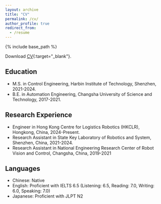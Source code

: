 ```yaml
---
layout: archive
title: "CV"
permalink: /cv/
author_profile: true
redirect_from:
  - /resume
---
```


{% include base_path %}

Download [CV](../files/cv/Tianlin_Zhang.pdf){:target="_blank"}.

## Education
- M.S. in Control Engineering, Harbin Institute of Technology, Shenzhen, 2021-2024.
- B.E. in Automation Engineering, Changsha University of Science and Technology, 2017-2021.

## Research Experience
- Engineer in Hong Kong Centre for Logistics Robotics (HKCLR), Hongkong, China, 2024-Present.
- Research Assistant in State Key Laboratory of Robotics and System, Shenzhen, China, 2021-2024.
- Research Assistant in National Engineering Research Center of Robot Vision and Control, Changsha, China, 2019-2021
  
## Languages 
- Chinese: Native
- English: Proficient with IELTS 6.5 (Listening: 6.5, Reading: 7.0, Writing: 6.0, Speaking: 7.0)
- Japanese: Proficient with JLPT N2


<!-- <object data="../files/cv/Tianlin_Zhang.pdf" type="application/pdf" width="700px" height="700px">
    <embed src="../files/cv/Tianlin_Zhang.pdf">
        <p>This browser does not support PDFs. Please <a href="../files/cv/Tianlin_Zhang.pdf">download the PDF</a> to view.</p>
    </embed>
</object> -->